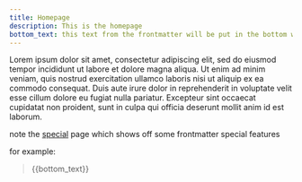 ```yaml
---
title: Homepage
description: This is the homepage
bottom_text: this text from the frontmatter will be put in the bottom with a template
---
```


Lorem ipsum dolor sit amet, consectetur adipiscing elit, sed do eiusmod tempor incididunt ut labore et dolore magna aliqua. Ut enim ad minim veniam, quis nostrud exercitation ullamco laboris nisi ut aliquip ex ea commodo consequat. Duis aute irure dolor in reprehenderit in voluptate velit esse cillum dolore eu fugiat nulla pariatur. Excepteur sint occaecat cupidatat non proident, sunt in culpa qui officia deserunt mollit anim id est laborum.


note the [special](special.md) page which shows off some frontmatter special features


for example:

> {{bottom_text}}


